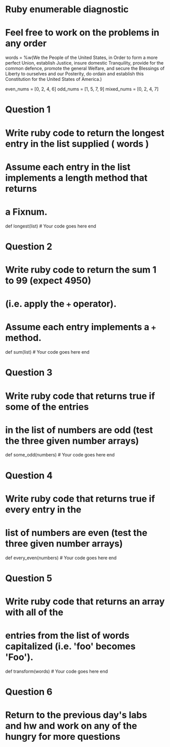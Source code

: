 # Ruby enumerable diagnostic

# Feel free to work on the problems in any order

words = %w(We the People of the United States, in Order to form a more
perfect Union, establish Justice, insure domestic
Tranquility, provide for the common defence, promote the
general Welfare, and secure the Blessings of Liberty to
ourselves and our Posterity, do ordain and establish this
Constitution for the United States of America.)

even_nums = [0, 2, 4, 6]
odd_nums = [1, 5, 7, 9]
mixed_nums = [0, 2, 4, 7]


  # Question 1
  # Write ruby code to return the longest entry in the list supplied ( words )
  # Assume each entry in the list implements a length method that returns
  # a Fixnum.
  def longest(list)
    # Your code goes here
  end

  # Question 2
  # Write ruby code to return the sum 1 to 99 (expect 4950)
  # (i.e. apply the `+` operator).
  # Assume each entry implements a `+` method.
  def sum(list)
    # Your code goes here
  end

  # Question 3
  # Write ruby code that returns true if some of the entries
  # in the list of numbers are odd (test the three given number arrays)
  def some_odd(numbers)
    # Your code goes here
  end

  # Question 4
  # Write ruby code that returns true if every entry in the
  # list of numbers are even (test the three given number arrays)
  def every_even(numbers)
    # Your code goes here
  end

  # Question 5
  # Write ruby code that returns an array with all of the
  # entries from the list of words capitalized (i.e. 'foo' becomes 'Foo').
  def transform(words)
    # Your code goes here
  end

  # Question 6
  # Return to the previous day's labs and hw and work on any of the hungry for more questions
